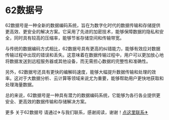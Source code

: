 # 62数据号

62数据号是一种全新的数据编码系统，旨在为数字化时代的数据传输和存储提供更高效、更安全的解决方案。它采用了先进的加密技术，能够保障数据的隐私和安全，同时具有较高的压缩率，能够节省存储空间和传输带宽。

与传统的数据编码方式相比，62数据号具有更高的纠错能力，能够有效应对数据传输过程中出现的错误和丢失。这意味着在数据传输过程中，用户可以更加放心地将数据发送到远程服务器或其他设备，而无需担心数据的完整性和准确性。

另外，62数据号还具有更快的编解码速度，能够大幅提升数据传输和处理的效率。这对于大数据分析、云计算等领域来说尤为重要，能够帮助用户更快地获取和处理海量数据。

总的来说，62数据号是一种具有潜力的数据编码系统，它能够为各行各业提供更安全、更高效的数据传输和存储解决方案。

更多 关于62数据号 请通过✈与我们联系，感谢阅读，谢谢！[点这里联系✈](https://www.k02.cc)